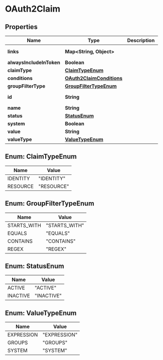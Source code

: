 

# OAuth2Claim


## Properties

| Name | Type | Description | Notes |
|------------ | ------------- | ------------- | -------------|
|**links** | **Map&lt;String, Object&gt;** |  |  [optional] [readonly] |
|**alwaysIncludeInToken** | **Boolean** |  |  [optional] |
|**claimType** | [**ClaimTypeEnum**](#ClaimTypeEnum) |  |  [optional] |
|**conditions** | [**OAuth2ClaimConditions**](OAuth2ClaimConditions.md) |  |  [optional] |
|**groupFilterType** | [**GroupFilterTypeEnum**](#GroupFilterTypeEnum) |  |  [optional] |
|**id** | **String** |  |  [optional] [readonly] |
|**name** | **String** |  |  [optional] |
|**status** | [**StatusEnum**](#StatusEnum) |  |  [optional] |
|**system** | **Boolean** |  |  [optional] |
|**value** | **String** |  |  [optional] |
|**valueType** | [**ValueTypeEnum**](#ValueTypeEnum) |  |  [optional] |



## Enum: ClaimTypeEnum

| Name | Value |
|---- | -----|
| IDENTITY | &quot;IDENTITY&quot; |
| RESOURCE | &quot;RESOURCE&quot; |



## Enum: GroupFilterTypeEnum

| Name | Value |
|---- | -----|
| STARTS_WITH | &quot;STARTS_WITH&quot; |
| EQUALS | &quot;EQUALS&quot; |
| CONTAINS | &quot;CONTAINS&quot; |
| REGEX | &quot;REGEX&quot; |



## Enum: StatusEnum

| Name | Value |
|---- | -----|
| ACTIVE | &quot;ACTIVE&quot; |
| INACTIVE | &quot;INACTIVE&quot; |



## Enum: ValueTypeEnum

| Name | Value |
|---- | -----|
| EXPRESSION | &quot;EXPRESSION&quot; |
| GROUPS | &quot;GROUPS&quot; |
| SYSTEM | &quot;SYSTEM&quot; |



